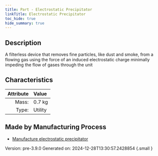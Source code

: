 ```yaml
---
title: Part - Electrostatic Precipitator
linkTitle: Electrostatic Precipitator
toc_hide: true
hide_summary: true
---
```


## Description
A filterless device that removes fine particles,&#10;&#9;&#9;&#9;like dust and smoke, from a flowing gas using the force of&#10;&#9;&#9;&#9;an induced electrostatic charge minimally impeding the&#10;&#9;&#9;&#9;flow of gases through the unit

## Characteristics

| Attribute      | Value |
|--------:|:------|
|Mass:|0.7 kg|
|Type:|Utility|

## Made by Manufacturing Process

- [Manufacture electrostatic precipitator](/docs/definitions/process/manufacture-electrostatic-precipitator)



Version: pre-3.9.0 Generated on: 2024-12-28T13:30:57.2428854
{.small }

